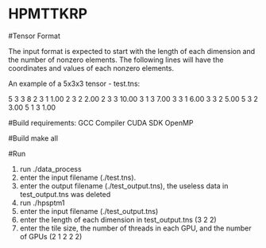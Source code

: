 # HPMTTKRP

#Tensor Format

The input format is expected to start with the length of each dimension and the number of nonzero elements. The following lines will have the coordinates and values of each nonzero elements. 

An example of a 5x3x3 tensor - test.tns:

5	3	3	8
2	3	1	1.00
2	3	2	2.00
2	3	3	10.00
3	1	3	7.00
3	3	1	6.00
3	3	2	5.00
5	3	2	3.00
5	1	3	1.00

#Build requirements:
GCC Compiler
CUDA SDK
OpenMP

#Build
make all

#Run
1. run ./data_process
2. enter the input filename (./test.tns).
3. enter the output filename (./test_output.tns), the useless data in test_output.tns was deleted
4. run ./hpsptm1
5. enter the input filename (./test_output.tns)
6. enter the length of each dimension in test_output.tns (3 2 2)
7. enter the tile size, the number of threads in each GPU, and the number of GPUs (2 1 2 2 2)

